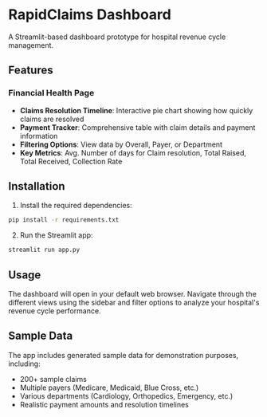 # RapidClaims Dashboard

A Streamlit-based dashboard prototype for hospital revenue cycle management.

## Features

### Financial Health Page
- **Claims Resolution Timeline**: Interactive pie chart showing how quickly claims are resolved
- **Payment Tracker**: Comprehensive table with claim details and payment information
- **Filtering Options**: View data by Overall, Payer, or Department
- **Key Metrics**: Avg. Number of days for Claim resolution, Total Raised, Total Received, Collection Rate

## Installation

1. Install the required dependencies:
```bash
pip install -r requirements.txt
```

2. Run the Streamlit app:
```bash
streamlit run app.py
```

## Usage

The dashboard will open in your default web browser. Navigate through the different views using the sidebar and filter options to analyze your hospital's revenue cycle performance.

## Sample Data

The app includes generated sample data for demonstration purposes, including:
- 200+ sample claims
- Multiple payers (Medicare, Medicaid, Blue Cross, etc.)
- Various departments (Cardiology, Orthopedics, Emergency, etc.)
- Realistic payment amounts and resolution timelines
